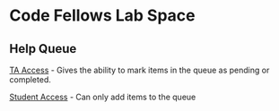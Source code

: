 # Code Fellows Lab Space

## Help Queue

[TA Access](https://codefellows-lab.herokuapp.com?token=eyJhbGciOiJIUzI1NiIsInR5cCI6IkpXVCJ9.eyJpZCI6IjVlZTgzNThmOTUwNDllMjA5YTJlZjE5MSIsImNhcGFiaWxpdGllcyI6WyJjcmVhdGUiLCJyZWFkIiwidXBkYXRlIiwiZGVsZXRlIl0sInR5cGUiOiJ1c2VyIiwiaWF0IjoxNTkyNTIxNTY0fQ.MNzjOgAldcS1mOIoBbG0GG8jasAdTlm7DktluR5TNjQ) - Gives the ability to mark items in the queue as pending or completed.

[Student Access](https://codefellows-lab.herokuapp.com) - Can only add items to the queue

